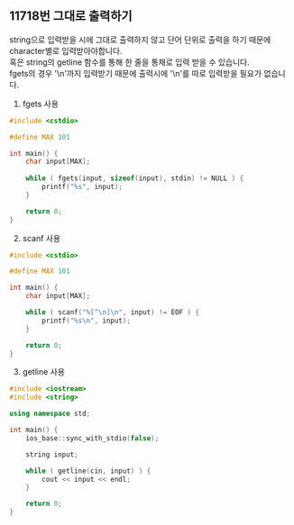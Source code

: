 11718번 그대로 출력하기
------------------

string으로 입력받을 시에 그대로 출력하지 않고 단어 단위로 출력을 하기 때문에 character별로 입력받아야합니다.  
혹은 string의 getline 함수를 통해 한 줄을 통채로 입력 받을 수 있습니다.  
fgets의 경우 '\n'까지 입력받기 때문에 출력시에 '\n'를 따로 입력받을 필요가 없습니다.    

1. fgets 사용

~~~ cpp
#include <cstdio>

#define MAX 101

int main() {
    char input[MAX];
    
    while ( fgets(input, sizeof(input), stdin) != NULL ) {
        printf("%s", input);
    }

    return 0;
}
~~~

2. scanf 사용

~~~ cpp
#include <cstdio>

#define MAX 101

int main() {
    char input[MAX];

    while ( scanf("%[^\n]\n", input) != EOF ) {
        printf("%s\n", input);
    }

    return 0;
}
~~~

3. getline 사용

~~~ cpp
#include <iostream>
#include <string>

using namespace std;

int main() {
    ios_base::sync_with_stdio(false);

    string input;

    while ( getline(cin, input) ) {
        cout << input << endl;
    }

    return 0;
}
~~~